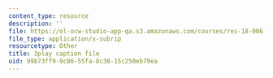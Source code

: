 ```yaml
---
content_type: resource
description: ''
file: https://ol-ocw-studio-app-qa.s3.amazonaws.com/courses/res-18-006-calculus-revisited-single-variable-calculus-fall-2010/99b73ff99c8655fa8c3815c250eb79ea_EeLD_40wDoU.vtt
file_type: application/x-subrip
resourcetype: Other
title: 3play caption file
uid: 99b73ff9-9c86-55fa-8c38-15c250eb79ea
---
```

